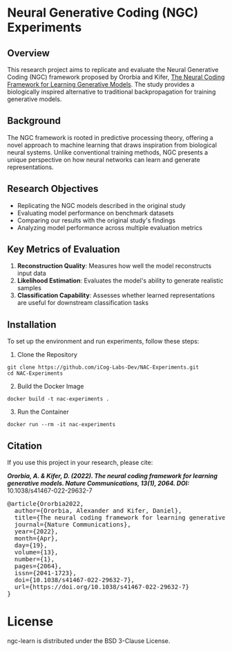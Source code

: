 # Neural Generative Coding (NGC) Experiments

## Overview

This research project aims to replicate and evaluate the Neural Generative Coding (NGC) framework proposed by Ororbia and Kifer, [The Neural Coding Framework for Learning Generative Models](https://arxiv.org/abs/2012.03405). The study provides a biologically inspired alternative to traditional backpropagation for training generative models.

## Background 

The NGC framework is rooted in predictive processing theory, offering a novel approach to machine learning that draws inspiration from biological neural systems. Unlike conventional training methods, NGC presents a unique perspective on how neural networks can learn and generate representations.

## Research Objectives 
- Replicating the NGC models described in the original study
- Evaluating model performance on benchmark datasets
- Comparing our results with the original study's findings
- Analyzing model performance across multiple evaluation metrics

## Key Metrics of Evaluation
1. **Reconstruction Quality**: Measures how well the model reconstructs input data
2. **Likelihood Estimation**: Evaluates the model's ability to generate realistic samples
3. **Classification Capability**: Assesses whether learned representations are useful for downstream classification tasks

## Installation
To set up the environment and run experiments, follow these steps:
1. Clone the Repository
```
git clone https://github.com/iCog-Labs-Dev/NAC-Experiments.git
cd NAC-Experiments
```
2. Build the Docker Image
```
docker build -t nac-experiments .
```
3. Run the Container
```
docker run --rm -it nac-experiments
```
## Citation
If you use this project in your research, please cite:

_**Ororbia, A. & Kifer, D. (2022). The neural coding framework for learning generative models.
Nature Communications, 13(1), 2064. DOI:**_ 10.1038/s41467-022-29632-7
<pre>
@article{Ororbia2022,
  author={Ororbia, Alexander and Kifer, Daniel},
  title={The neural coding framework for learning generative models},
  journal={Nature Communications},
  year={2022},
  month={Apr},
  day={19},
  volume={13},
  number={1},
  pages={2064},
  issn={2041-1723},
  doi={10.1038/s41467-022-29632-7},
  url={https://doi.org/10.1038/s41467-022-29632-7}
}
</pre>

# License
ngc-learn is distributed under the BSD 3-Clause License.
